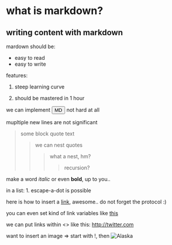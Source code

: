 what is markdown?
=
writing content with markdown
-
mardown should be:
- easy to read
- easy to write

features:
1. steep learning curve

2. should be mastered in 1 hour

we can implement <button>MD</button> not hard at all



mupltiple new lines are not significant

>some block quote text
>>we can nest quotes
>>>what a nest, hm?
>>>>recursion?

make a word *italic* or even **bold**, up to you..

in a list:
1\. escape-a-dot is possible

here is how to insert a [link](http://reddit.com "hover text here"), awesome..
do not forget the protocol :)

you can even set kind of link variables like [this][link1]


[link1]: http://pinterest.com "Pinterest"

we can put links within <> like this: <http://twitter.com>

want to insert an image => start with !, then
![Alaska](http://imgur.com/gallery/3dzpiyw)


